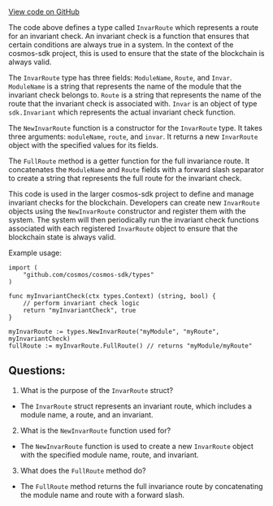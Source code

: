 [View code on GitHub](https://github.com/cosmos/cosmos-sdk/blob/main/x/crisis/types/route.go)

The code above defines a type called `InvarRoute` which represents a route for an invariant check. An invariant check is a function that ensures that certain conditions are always true in a system. In the context of the cosmos-sdk project, this is used to ensure that the state of the blockchain is always valid.

The `InvarRoute` type has three fields: `ModuleName`, `Route`, and `Invar`. `ModuleName` is a string that represents the name of the module that the invariant check belongs to. `Route` is a string that represents the name of the route that the invariant check is associated with. `Invar` is an object of type `sdk.Invariant` which represents the actual invariant check function.

The `NewInvarRoute` function is a constructor for the `InvarRoute` type. It takes three arguments: `moduleName`, `route`, and `invar`. It returns a new `InvarRoute` object with the specified values for its fields.

The `FullRoute` method is a getter function for the full invariance route. It concatenates the `ModuleName` and `Route` fields with a forward slash separator to create a string that represents the full route for the invariant check.

This code is used in the larger cosmos-sdk project to define and manage invariant checks for the blockchain. Developers can create new `InvarRoute` objects using the `NewInvarRoute` constructor and register them with the system. The system will then periodically run the invariant check functions associated with each registered `InvarRoute` object to ensure that the blockchain state is always valid.

Example usage:

```
import (
    "github.com/cosmos/cosmos-sdk/types"
)

func myInvariantCheck(ctx types.Context) (string, bool) {
    // perform invariant check logic
    return "myInvariantCheck", true
}

myInvarRoute := types.NewInvarRoute("myModule", "myRoute", myInvariantCheck)
fullRoute := myInvarRoute.FullRoute() // returns "myModule/myRoute"
```
## Questions: 
 1. What is the purpose of the `InvarRoute` struct?
- The `InvarRoute` struct represents an invariant route, which includes a module name, a route, and an invariant.

2. What is the `NewInvarRoute` function used for?
- The `NewInvarRoute` function is used to create a new `InvarRoute` object with the specified module name, route, and invariant.

3. What does the `FullRoute` method do?
- The `FullRoute` method returns the full invariance route by concatenating the module name and route with a forward slash.